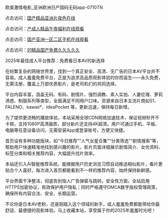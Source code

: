 欧美激情电影_亚洲欧洲日产国码无码app-0710TN 

点击访问：<a href="https://heiliaowzu4ur.pages.dev">国产精品亚洲片夜色在线</a>

点击访问：<a href="https://heiliaoxqkkct.pages.dev">产成人精品午夜福利在线观看</a>

点击访问：<a href="https://heiliaoow5kzm.pages.dev">国产亚洲一区二区手机在线观看</a>

点击访问：<a href="https://heiliaoxwd5i8.pages.dev">91精品国产免费久久久久久</a>   

2025年最佳成人平台推荐：免费看日本AV的新选择

在纷繁复杂的网络世界里，找到一个真正安全、高清、无广告的日本AV平台并不容易。成人羞羞免费平台，正是为追求高品质观影体验的你而诞生——永久免费，无需注册，覆盖上万部优质影片，是老司机们的共同选择。

平台内容丰富，涵盖无码、有码、剧情片、强烈调教、素人实拍、人妻伦理、萝莉诱惑、制服系列等类型，全面满足不同用户口味。资源来自日本主流片商如S1、FALENO、kawaii*、IdeaPocket 等，更新迅速，保持每日新增。

为了提供更流畅的播放体验，本站采用全球CDN网络加速技术，保证视频秒开不卡顿，支持1080P高清画质，部分新片还支持4K超清。用户可通过手机、平板、电脑等任意设备访问，无需安装App或登录账号，方便又快捷。

首页设有多种功能版块，如“今日推荐”“人气女星合集”“分类筛选”“剧情搜索”等，帮助用户快速精准地找到感兴趣的影片。影片页面详细展示剧情简介、女优资料、标签分类和相关推荐内容，大幅提升找片效率。

本站还引入AI智能推荐系统，能根据用户历史浏览习惯自动推送相似影片，看片更贴合个人喜好。每次进入首页都能看到不一样的推荐内容，始终保持新鲜感。

平台界面干净整洁，彻底告别恼人广告弹窗与跳转。安全性方面，全站启用HTTPS加密协议，有效保护用户隐私；同时严格遵守DMCA数字版权管理政策，确保所有内容合法、安全、长期运营。

不论你是日本AV老粉，还是刚踏入这个领域的新手，成人羞羞免费都能带给你最舒适、最便捷的观影体验。马上收藏本站，享受属于你的2025年羞羞时光吧！

<span style="display:none;">[Canonical link]  ( https://github.com/huy26111/riben222222 ）</span> 
